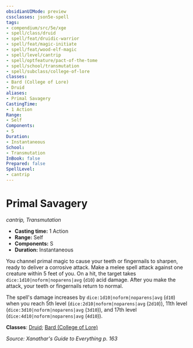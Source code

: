 ```yaml
---
obsidianUIMode: preview
cssclasses: json5e-spell
tags:
- compendium/src/5e/xge
- spell/class/druid
- spell/feat/druidic-warrior
- spell/feat/magic-initiate
- spell/feat/wood-elf-magic
- spell/level/cantrip
- spell/optfeature/pact-of-the-tome
- spell/school/transmutation
- spell/subclass/college-of-lore
classes:
- Bard (College of Lore)
- Druid
aliases:
- Primal Savagery
CastingTime: 
- 1 Action
Range:
- Self
Components:
- S
Duration:
- Instantaneous
School:
- Transmutation
InBook: false
Prepared: false
SpellLevel:
- cantrip
---
```

# Primal Savagery
*cantrip, Transmutation*  


- **Casting time:** 1 Action
- **Range:** Self
- **Components:** S
- **Duration:** Instantaneous

You channel primal magic to cause your teeth or fingernails to sharpen, ready to deliver a corrosive attack. Make a melee spell attack against one creature within 5 feet of you. On a hit, the target takes `dice:1d10|noform|noparens|avg` (`d10`) acid damage. After you make the attack, your teeth or fingernails return to normal.

The spell's damage increases by `dice:1d10|noform|noparens|avg` (`d10`) when you reach 5th level (`dice:2d10|noform|noparens|avg` (`2d10`)), 11th level (`dice:3d10|noform|noparens|avg` (`3d10`)), and 17th level (`dice:4d10|noform|noparens|avg` (`4d10`)).

**Classes**: [Druid](/3-Mechanics/CLI/lists/list-spells-classes-druid.md); [Bard (College of Lore)](/3-Mechanics/CLI/lists/list-spells-classes-college-of-lore-xphb.md "subclass=XPHB;class=XPHB")

*Source: Xanathar's Guide to Everything p. 163*